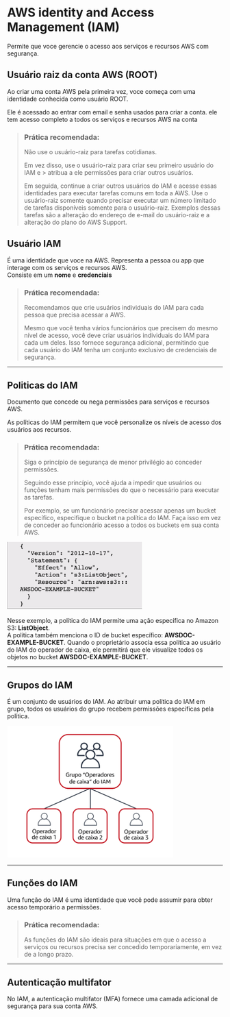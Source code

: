 # AWS identity and Access Management (IAM)

Permite que voce gerencie o acesso aos serviços e recursos AWS com segurança.

## Usuário raiz da conta AWS (ROOT)

Ao criar uma conta AWS pela primeira vez, voce começa com uma identidade conhecida como usuário ROOT.

Ele é acessado ao entrar com email e senha usados para criar a conta. ele tem acesso completo a todos os serviços e recursos AWS na conta

> ### Prática recomendada:
> Não use o usuário-raiz para tarefas cotidianas.
>
> Em vez disso, use o usuário-raiz para criar seu primeiro usuário do IAM e > atribua a ele permissões para criar outros usuários.
> 
> Em seguida, continue a criar outros usuários do IAM e acesse essas identidades para executar tarefas comuns em toda a AWS. Use o usuário-raiz somente quando precisar executar um número limitado de tarefas disponíveis somente para o usuário-raiz. Exemplos dessas tarefas são a alteração do endereço de e-mail do usuário-raiz e a alteração do plano do AWS Support.

## Usuário IAM
É uma identidade que voce na AWS. Representa a pessoa ou app que interage com os serviços e recursos AWS.  
Consiste em um **nome** e **credenciais**

> ### Prática recomendada:
> Recomendamos que crie usuários individuais do IAM para cada pessoa que precisa acessar a AWS.  
>
> Mesmo que você tenha vários funcionários que precisem do mesmo nível de acesso, você deve criar usuários individuais do IAM para cada um deles. Isso fornece segurança adicional, permitindo que cada usuário do IAM tenha um conjunto exclusivo de credenciais de segurança.
---
## Politicas do IAM
Documento que concede ou nega permissões para serviços e recursos AWS.

As políticas do IAM permitem que você personalize os níveis de acesso dos usuários aos recursos.

> ### Prática recomendada:
> Siga o princípio de segurança de menor privilégio ao conceder permissões.
>
> Seguindo esse princípio, você ajuda a impedir que usuários ou funções tenham mais permissões do que o necessário para executar as tarefas.
>
> Por exemplo, se um funcionário precisar acessar apenas um bucket específico, especifique o bucket na política do IAM. Faça isso em vez de conceder ao  funcionário acesso a todos os buckets em sua conta AWS. 


![Exemplo: Política do IAM](../../../_images/Modulo6/policy-IAM.png)

Nesse exemplo, a política do IAM permite uma ação específica no Amazon S3: **ListObject**.  
A política também menciona o ID de bucket específico: **AWSDOC-EXAMPLE-BUCKET**. Quando o proprietário associa essa política ao usuário do IAM do operador de caixa, ele permitirá que ele visualize todos os objetos no bucket **AWSDOC-EXAMPLE-BUCKET**.

---

## Grupos do IAM
É um conjunto de usuários do IAM. Ao atribuir uma política do IAM em grupo, todos os usuários do grupo recebem permissões específicas pela política.

![Grupos IAM](../../../_images/Modulo6/grupoIAM.png)

---
## Funções do IAM
Uma função do IAM é uma identidade que você pode assumir para obter acesso temporário a permissões.

> ### Prática recomendada:
>
>As funções do IAM são ideais para situações em que o acesso a serviços ou recursos precisa ser concedido temporariamente, em vez de a longo prazo.  
---

## Autenticação multifator

No IAM, a autenticação multifator (MFA) fornece uma camada adicional de segurança para sua conta AWS.